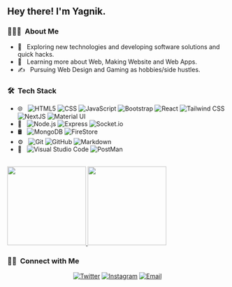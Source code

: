 <h2> Hey there! I'm Yagnik.</h2>

<h3> 👨🏻‍💻 &nbsp;About Me </h3>

- 🤔 &nbsp; Exploring new technologies and developing software solutions and quick hacks.
- 🌱 &nbsp; Learning more about Web, Making Website and Web Apps.
- ✍️ &nbsp; Pursuing Web Design and Gaming as hobbies/side hustles.

<h3> 🛠 &nbsp;Tech Stack</h3>

- 🌐 &nbsp;
  ![HTML5](https://img.shields.io/badge/-HTML5-333?style=flat&logo=HTML5)
  ![CSS](https://img.shields.io/badge/-CSS-333?style=flat&logo=CSS3&logoColor=1572B6)
  ![JavaScript](https://img.shields.io/badge/-JavaScript-333?style=flat&logo=javascript)
  ![Bootstrap](https://img.shields.io/badge/-Bootstrap-333?style=flat&logo=bootstrap&logoColor=563D7C)
  ![React](https://img.shields.io/badge/-React-333?style=flat&logo=react)
  ![Tailwind CSS](https://img.shields.io/badge/-Tailwind%20CSS-333?style=flat&logo=Tailwind-CSS)
  ![NextJS](https://img.shields.io/badge/-NextJS-333?logo=Next.js)
  ![Material UI](https://img.shields.io/badge/-Material%20UI-333?style=flat&logo=Material-UI)
- 📶 &nbsp;
  ![Node.js](https://img.shields.io/badge/-Node%20JS-333?style=flat&logo=Node.js)
  ![Express](https://img.shields.io/badge/-Express-333?style=flat&logo=Express)
  ![Socket.io](https://img.shields.io/badge/-Socket.io-333?style=flat&logo=Socket.io)
- 🛢 &nbsp;
  ![MongoDB](https://img.shields.io/badge/-MongoDB-333?style=flat&logo=mongodb)
  ![FireStore](https://img.shields.io/badge/-FireStore-333?style=flat&logo=Firebase)
- ⚙️ &nbsp;
  ![Git](https://img.shields.io/badge/-Git-333?style=flat&logo=git)
  ![GitHub](https://img.shields.io/badge/-GitHub-333?style=flat&logo=github)
  ![Markdown](https://img.shields.io/badge/-Markdown-333?style=flat&logo=markdown)
- 🔧 &nbsp;
  ![Visual Studio Code](https://img.shields.io/badge/-Visual%20Studio%20Code-333?style=flat&logo=visual-studio-code&logoColor=007ACC)
  ![PostMan](https://img.shields.io/badge/-PostMan-333?style=flat&logo=Postman)

<br/>
<a href="https://github.com/Yagnik-Patel-47">
  <img height="180em" src="https://github-readme-stats.vercel.app/api?username=Yagnik-Patel-47&theme=react&show_icons=true" />
  <img height="180em" src="https://github-readme-stats.vercel.app/api/top-langs/?username=Yagnik-Patel-47&theme=react&layout=compact" />
</a>
<br/>

<h3> 🤝🏻 &nbsp;Connect with Me </h3>

<p align="center">
<a href="https://twitter.com/YagnikP26385066"><img alt="Twitter" src="https://img.shields.io/badge/Twitter-Yagnik%20Patel-blue?style=flat-square&logo=twitter"></a>
<a href="https://www.instagram.com/coding_freak._"><img alt="Instagram" src="https://img.shields.io/badge/Instagram-coding__freak.__-blue?style=flat-square&logo=instagram"></a>
<a href="mailto:coderisaddicted@gmail.com"><img alt="Email" src="https://img.shields.io/badge/Email-coderisaddicted@gmail.com-blue?style=flat-square&logo=gmail"></a>
</p>
